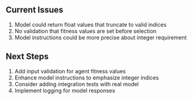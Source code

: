 ## Current Issues

1.  Model could return float values that truncate to valid indices
2.  No validation that fitness values are set before selection
3.  Model instructions could be more precise about integer requirement

## Next Steps

1. Add input validation for agent fitness values
2. Enhance model instructions to emphasize integer indices
3. Consider adding integration tests with real model
4. Implement logging for model responses
